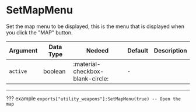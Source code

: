 # SetMapMenu
Set the map menu to be displayed, this is the menu that is displayed when you click the "MAP" button.

| Argument              | Data Type                            | Nedeed                    | Default         | Description
| ----------------------| ------------------------------------ | ------------------------- |-----------------|-------------
| `active`                | boolean | :material-checkbox-blank-circle: | `-` | 

---
??? example
    ```
    exports["utility_weapons"]:SetMapMenu(true) -- Open the map
    ```